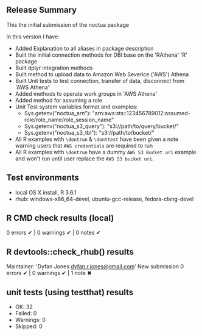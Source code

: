 ## Release Summary
This the initial submission of the noctua package

In this version I have:

* Added Explanation to all aliases in package description
* Built the initial connection methods for DBI base on the 'RAthena' 'R' package
* Built dplyr integration methods
* Built method to upload data to Amazon Web Severice ('AWS') Athena
* Built Unit tests to test connection, transfer of data, disconnect from 'AWS Athena'
* Added methods to operate work groups in 'AWS Athena'
* Added method for assuming a role
* Unit Test system variables format and examples:
  * Sys.getenv("noctua_arn"): "arn:aws:sts::123456789012:assumed-role/role_name/role_session_name"
  * Sys.getenv("noctua_s3_query"): "s3://path/to/query/bucket/"
  * Sys.getenv("noctua_s3_tbl"): "s3://path/to/bucket/"
* All R examples with `\dontrun` & `\donttest` have been given a note warning users that `AWS credentials` are required to run
* All R examples with `\dontrun` have a dummy `AWS S3 Bucket uri` example and won't run until user replace the `AWS S3 bucket uri`.

## Test environments
* local OS X install, R 3.6.1
* rhub: windows-x86_64-devel, ubuntu-gcc-release, fedora-clang-devel

## R CMD check results (local)
0 errors ✔ | 0 warnings ✔ | 0 notes ✔

## R devtools::check_rhub() results
  Maintainer: 'Dyfan Jones <dyfan.r.jones@gmail.com>'
  New submission
0 errors ✔ | 0 warnings ✔ | 1 note ✖

## unit tests (using testthat) results
* OK:       32
* Failed:   0
* Warnings: 0
* Skipped:  0